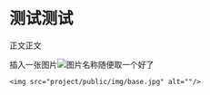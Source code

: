 # 测试测试

正文正文

插入一张图片![图片名称随便取一个好了](http://p1.so.qhimgs1.com/bdr/_240_/t01e8b55a2279ee4a81.jpg)	

```
<img src="project/public/img/base.jpg" alt=""/>
```